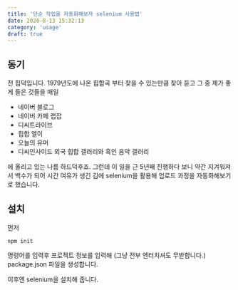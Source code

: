 ```yaml
---
title: '단순 작업을 자동화해보자 selenium 사용법'
date: 2020-8-13 15:32:13
category: 'usage'
draft: true
---
```


## 동기

전 힙덕입니다. 1979년도에 나온 힙합곡 부터 찾을 수 있는만큼 찾아 듣고 그 중 제가 좋게 들은 것들을 매일

- 네이버 블로그
- 네이버 카페 랩잡
- 디씨트라이브
- 힙합 엘이
- 오늘의 유머
- 디씨인사이드 외국 힙합 갤러리와 흑인 음악 갤러리

에 올리고 있는 나름 하드덕후죠. 그런데 이 일을 근 5년째 진행하다 보니 약간 지겨워져서 백수가 되어 시간 여유가 생긴 김에 selenium을 활용해 업로드 과정을 자동화해보기로 했습니다.

## 설치

먼저

```linux
npm init
```

명령어를 입력후 프로젝트 정보를 입력해 (그냥 전부 엔터치셔도 무받합니다.) package.json 파일을 생성합니다.

이후엔 selenium을 설치해 줍니다.
